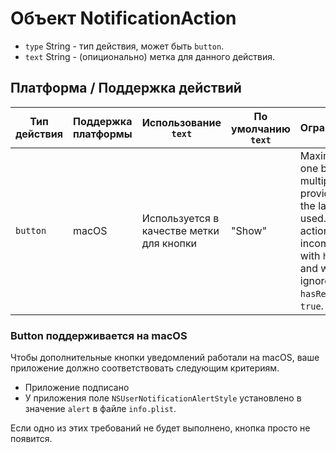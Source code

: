# Объект NotificationAction

* `type` String - тип действия, может быть `button`.
* `text` String - (опиционально) метка для данного действия.

## Платформа / Поддержка действий

| Тип действия | Поддержка платформы | Использование `text`                     | По умолчанию `text` | Ограничения                                                                                                                                                         |
| ------------ | ------------------- | ---------------------------------------- | ------------------- | ------------------------------------------------------------------------------------------------------------------------------------------------------------------- |
| `button`     | macOS               | Используется в качестве метки для кнопки | "Show"              | Maximum of one button, if multiple are provided only the last is used. This action is also incomptible with `hasReply` and will be ignored if `hasReply` is `true`. |

### Button поддерживается на macOS

Чтобы дополнительные кнопки уведомлений работали на macOS, ваше приложение должно соответствовать следующим критериям.

* Приложение подписано
* У приложения поле `NSUserNotificationAlertStyle` установлено в значение `alert` в файле `info.plist`.

Если одно из этих требований не будет выполнено, кнопка просто не появится.